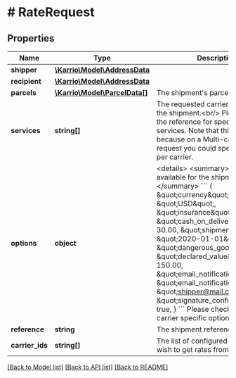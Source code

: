 # # RateRequest

## Properties

Name | Type | Description | Notes
------------ | ------------- | ------------- | -------------
**shipper** | [**\Karrio\Model\AddressData**](AddressData.md) |  |
**recipient** | [**\Karrio\Model\AddressData**](AddressData.md) |  |
**parcels** | [**\Karrio\Model\ParcelData[]**](ParcelData.md) | The shipment&#39;s parcels |
**services** | **string[]** | The requested carrier service for the shipment.&lt;br/&gt; Please consult the reference for specific carriers services.  Note that this is a list because on a Multi-carrier rate request you could specify a service per carrier. | [optional]
**options** | **object** | &lt;details&gt; &lt;summary&gt;The options available for the shipment.&lt;/summary&gt;  &#x60;&#x60;&#x60; {     \&quot;currency\&quot;: \&quot;USD\&quot;,     \&quot;insurance\&quot;: 100.00,     \&quot;cash_on_delivery\&quot;: 30.00,     \&quot;shipment_date\&quot;: \&quot;2020-01-01\&quot;,     \&quot;dangerous_good\&quot;: true,     \&quot;declared_value\&quot;: 150.00,     \&quot;email_notification\&quot;: true,     \&quot;email_notification_to\&quot;: \&quot;shipper@mail.com\&quot;,     \&quot;signature_confirmation\&quot;: true, } &#x60;&#x60;&#x60;  Please check the docs for carrier specific options. &lt;/details&gt; | [optional]
**reference** | **string** | The shipment reference | [optional]
**carrier_ids** | **string[]** | The list of configured carriers you wish to get rates from. | [optional]

[[Back to Model list]](../../README.md#models) [[Back to API list]](../../README.md#endpoints) [[Back to README]](../../README.md)

